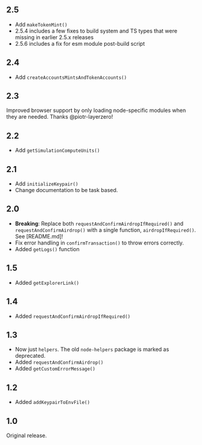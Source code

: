 ## 2.5

- Add `makeTokenMint()`
- 2.5.4 includes a few fixes to build system and TS types that were missing in earlier 2.5.x releases
- 2.5.6 includes a fix for esm module post-build script

## 2.4

- Add `createAccountsMintsAndTokenAccounts()`

## 2.3

Improved browser support by only loading node-specific modules when they are needed. Thanks @piotr-layerzero!

## 2.2

- Add `getSimulationComputeUnits()`

## 2.1

- Add `initializeKeypair()`
- Change documentation to be task based.

## 2.0

- **Breaking**: Replace both `requestAndConfirmAirdropIfRequired()` and `requestAndConfirmAirdrop()` with a single function, `airdropIfRequired()`. See [README.md]!
- Fix error handling in `confirmTransaction()` to throw errors correctly.
- Added `getLogs()` function

## 1.5

- Added `getExplorerLink()`

## 1.4

- Added `requestAndConfirmAirdropIfRequired()`

## 1.3

- Now just `helpers`. The old `node-helpers` package is marked as deprecated.
- Added `requestAndConfirmAirdrop()`
- Added `getCustomErrorMessage()`

## 1.2

- Added `addKeypairToEnvFile()`

## 1.0

Original release.

